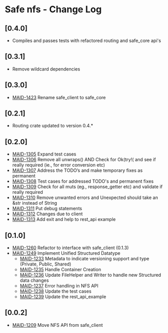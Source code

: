 # Safe nfs - Change Log

## [0.4.0]
- Compiles and passes tests with refactored routing and safe_core api's

## [0.3.1]
- Remove wildcard dependencies

## [0.3.0]
- [MAID-1423](https://maidsafe.atlassian.net/browse/MAID-1423) Rename safe_client to safe_core

## [0.2.1]
- Routing crate updated to version 0.4.*

## [0.2.0]
- [MAID-1305](https://maidsafe.atlassian.net/browse/MAID-1305) Expand test cases
- [MAID-1306](https://maidsafe.atlassian.net/browse/MAID-1306) Remove all unwraps() AND Check for Ok(try!( and see if really required (ie., for error conversion etc)
- [MAID-1307](https://maidsafe.atlassian.net/browse/MAID-1307) Address the TODO’s and make temporary fixes as permanent
- [MAID-1308](https://maidsafe.atlassian.net/browse/MAID-1308) Test cases for addressed TODO's and permanent fixes
- [MAID-1309](https://maidsafe.atlassian.net/browse/MAID-1309) Check for all muts (eg., response_getter etc) and validate if really required
- [MAID-1310](https://maidsafe.atlassian.net/browse/MAID-1310) Remove unwanted errors and Unexpected should take an &str instead of String
- [MAID-1311](https://maidsafe.atlassian.net/browse/MAID-1311) Put debug statements
- [MAID-1312](https://maidsafe.atlassian.net/browse/MAID-1312) Changes due to client
- [MAID-1313](https://maidsafe.atlassian.net/browse/MAID-1313) Add exit and help to rest_api example

## [0.1.0]
- [MAID-1260](https://maidsafe.atlassian.net/browse/MAID-1260) Refactor to interface with safe_client (0.1.3)
- [MAID-1249](https://maidsafe.atlassian.net/browse/MAID-1249) Implement Unified Structured Datatype
    - [MAID-1233](https://maidsafe.atlassian.net/browse/MAID-1233) Metadata to indicate versioning support and type (Private, Public, Shared)
    - [MAID-1235](https://maidsafe.atlassian.net/browse/MAID-1235) Handle Container Creation
    - [MAID-1236](https://maidsafe.atlassian.net/browse/MAID-1236) Update FileHelper and Writer to handle new Structured data changes
    - [MAID-1237](https://maidsafe.atlassian.net/browse/MAID-1237) Error handling in NFS API
    - [MAID-1238](https://maidsafe.atlassian.net/browse/MAID-1238) Update the test cases
    - [MAID-1239](https://maidsafe.atlassian.net/browse/MAID-1239) Update the rest_api_example

## [0.0.2]
- [MAID-1209](https://maidsafe.atlassian.net/browse/MAID-1209) Move NFS API from safe_client
